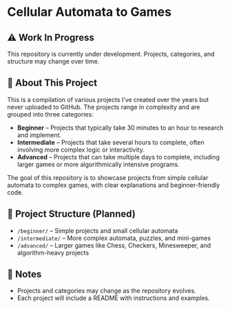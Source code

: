 # Cellular Automata to Games

## ⚠️ Work In Progress
This repository is currently under development. Projects, categories, and structure may change over time.

## 🎯 About This Project
This is a compilation of various projects I’ve created over the years but never uploaded to GitHub. The projects range in complexity and are grouped into three categories:

- **Beginner** – Projects that typically take 30 minutes to an hour to research and implement.  
- **Intermediate** – Projects that take several hours to complete, often involving more complex logic or interactivity.  
- **Advanced** – Projects that can take multiple days to complete, including larger games or more algorithmically intensive programs.  

The goal of this repository is to showcase projects from simple cellular automata to complex games, with clear explanations and beginner-friendly code.

## 📂 Project Structure (Planned)
- `/beginner/` – Simple projects and small cellular automata
- `/intermediate/` – More complex automata, puzzles, and mini-games 
- `/advanced/` – Larger games like Chess, Checkers, Minesweeper, and algorithm-heavy projects

## 📌 Notes
- Projects and categories may change as the repository evolves.  
- Each project will include a README with instructions and examples.  
